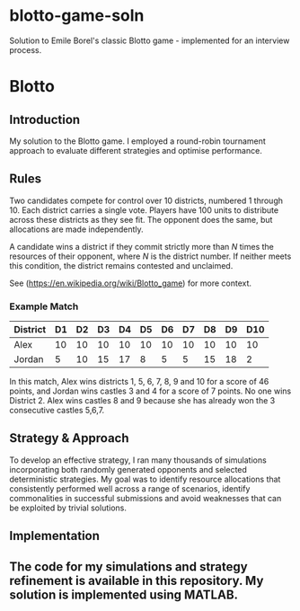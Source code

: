 # blotto-game-soln
Solution to Emile Borel's classic Blotto game - implemented for an interview process.

# Blotto

## Introduction
My solution to the Blotto game. I employed a round-robin tournament approach to evaluate different strategies and optimise performance.

## Rules
Two candidates compete for control over 10 districts, numbered 1 through 10. Each district carries a single vote. Players have 100 units to distribute across these districts as they see fit. The opponent does the same, but allocations are made independently.

A candidate wins a district if they commit strictly more than *N* times the resources of their opponent, where *N* is the district number. If neither meets this condition, the district remains contested and unclaimed.

See (https://en.wikipedia.org/wiki/Blotto_game) for more context.

### Example Match
| District | D1 | D2 | D3 | D4 | D5 | D6 | D7 | D8 | D9 | D10 |
|----------|----|----|----|----|----|----|----|----|----|-----|
| Alex     | 10 | 10 | 10 | 10 | 10 | 10 | 10 | 10 | 10 | 10  |
| Jordan   | 5  | 10 | 15 | 17 | 8  | 5  | 5  | 15 | 18 | 2   |

In this match, Alex wins districts 1, 5, 6, 7, 8, 9 and 10 for a score of 46 points, and Jordan wins
castles 3 and 4 for a score of 7 points. No one wins District 2. Alex wins castles 8 and 9
because she has already won the 3 consecutive castles 5,6,7.

## Strategy & Approach
To develop an effective strategy, I ran many thousands of simulations incorporating both randomly generated opponents and selected deterministic strategies. My goal was to identify resource allocations that consistently performed well across a range of scenarios, identify commonalities in successful submissions and avoid weaknesses that can be exploited by trivial solutions.

## Implementation

The code for my simulations and strategy refinement is available in this repository. My solution is implemented using MATLAB.
---

